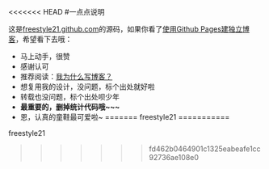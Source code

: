 <<<<<<< HEAD
#一点点说明

这是[freestyle21.github.com](http://freestyle21.github.com)的源码，如果你看了[使用Github Pages建独立博客](http://freestyle21.githu.com)，希望看下去哦：

* 马上动手，很赞
* 感谢认可
* 推荐阅读：[我为什么写博客？](freestyle21.github.com)
* 想复用我的设计，没问题，标个出处就好啦
* 转载也没问题，标个出处呗少年
* **最重要的，删掉统计代码哦~~~**
* 恩，认真的童鞋最可爱啦~
=======
freestyle21
===========

freestyle21
>>>>>>> fd462b0464901c1325eabeafe1cc92736ae108e0
